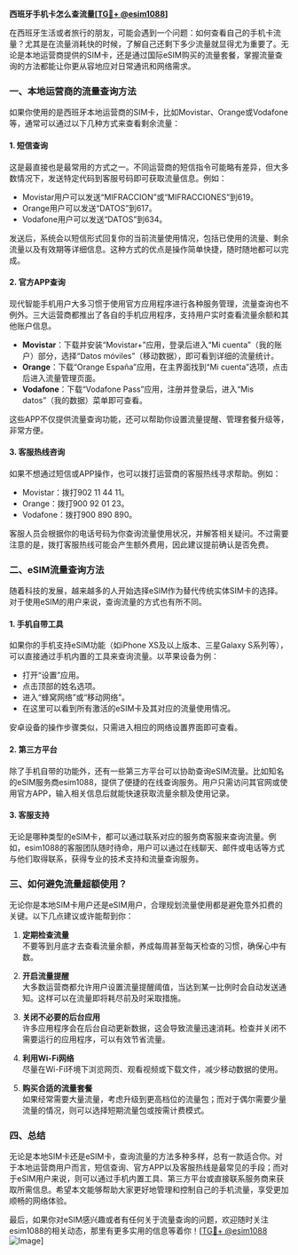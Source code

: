 **西班牙手机卡怎么查流量[[TG💪+ @esim1088](https://t.me/s/esim1088)]**

在西班牙生活或者旅行的朋友，可能会遇到一个问题：如何查看自己的手机卡流量？尤其是在流量消耗快的时候，了解自己还剩下多少流量就显得尤为重要了。无论是本地运营商提供的SIM卡，还是通过国际eSIM购买的流量套餐，掌握流量查询的方法都能让你更从容地应对日常通讯和网络需求。

### 一、本地运营商的流量查询方法

如果你使用的是西班牙本地运营商的SIM卡，比如Movistar、Orange或Vodafone等，通常可以通过以下几种方式来查看剩余流量：

#### 1. 短信查询
这是最直接也是最常用的方式之一。不同运营商的短信指令可能略有差异，但大多数情况下，发送特定代码到客服号码即可获取流量信息。例如：
- Movistar用户可以发送“MIFRACCION”或“MIFRACCIONES”到619。
- Orange用户可以发送“DATOS”到617。
- Vodafone用户可以发送“DATOS”到634。

发送后，系统会以短信形式回复你的当前流量使用情况，包括已使用的流量、剩余流量以及有效期等详细信息。这种方式的优点是操作简单快捷，随时随地都可以完成。

#### 2. 官方APP查询
现代智能手机用户大多习惯于使用官方应用程序进行各种服务管理，流量查询也不例外。三大运营商都推出了各自的手机应用程序，支持用户实时查看流量余额和其他账户信息。

- **Movistar**：下载并安装“Movistar+”应用，登录后进入“Mi cuenta”（我的账户）部分，选择“Datos móviles”（移动数据），即可看到详细的流量统计。
- **Orange**：下载“Orange España”应用，在主界面找到“Mi cuenta”选项，点击后进入流量管理页面。
- **Vodafone**：下载“Vodafone Pass”应用，注册并登录后，进入“Mis datos”（我的数据）菜单即可查看。

这些APP不仅提供流量查询功能，还可以帮助你设置流量提醒、管理套餐升级等，非常方便。

#### 3. 客服热线咨询
如果不想通过短信或APP操作，也可以拨打运营商的客服热线寻求帮助。例如：
- Movistar：拨打902 11 44 11。
- Orange：拨打900 92 01 23。
- Vodafone：拨打900 890 890。

客服人员会根据你的电话号码为你查询流量使用状况，并解答相关疑问。不过需要注意的是，拨打客服热线可能会产生额外费用，因此建议提前确认是否免费。

### 二、eSIM流量查询方法

随着科技的发展，越来越多的人开始选择eSIM作为替代传统实体SIM卡的选择。对于使用eSIM的用户来说，查询流量的方式也有所不同。

#### 1. 手机自带工具
如果你的手机支持eSIM功能（如iPhone XS及以上版本、三星Galaxy S系列等），可以直接通过手机内置的工具来查询流量。以苹果设备为例：
- 打开“设置”应用。
- 点击顶部的姓名选项。
- 进入“蜂窝网络”或“移动网络”。
- 在这里可以看到所有激活的eSIM卡及其对应的流量使用情况。

安卓设备的操作步骤类似，只需进入相应的网络设置界面即可查看。

#### 2. 第三方平台
除了手机自带的功能外，还有一些第三方平台可以协助查询eSIM流量。比如知名的eSIM服务商esim1088，提供了便捷的在线查询服务。用户只需访问其官网或使用官方APP，输入相关信息后就能快速获取流量余额及使用记录。

#### 3. 客服支持
无论是哪种类型的eSIM卡，都可以通过联系对应的服务商客服来查询流量。例如，esim1088的客服团队随时待命，用户可以通过在线聊天、邮件或电话等方式与他们取得联系，获得专业的技术支持和流量查询服务。

### 三、如何避免流量超额使用？

无论你是本地SIM卡用户还是eSIM用户，合理规划流量使用都是避免意外扣费的关键。以下几点建议或许能帮到你：

1. **定期检查流量**  
   不要等到月底才去查看流量余额，养成每周甚至每天检查的习惯，确保心中有数。

2. **开启流量提醒**  
   大多数运营商都允许用户设置流量提醒阈值，当达到某一比例时会自动发送通知。这样可以在流量即将耗尽前及时采取措施。

3. **关闭不必要的后台应用**  
   许多应用程序会在后台自动更新数据，这会导致流量迅速消耗。检查并关闭不需要运行的应用程序，可以有效节省流量。

4. **利用Wi-Fi网络**  
   尽量在Wi-Fi环境下浏览网页、观看视频或下载文件，减少移动数据的使用。

5. **购买合适的流量套餐**  
   如果经常需要大量流量，考虑升级到更高档位的流量包；而对于偶尔需要少量流量的情况，则可以选择短期流量包或按需计费模式。

### 四、总结

无论是本地SIM卡还是eSIM卡，查询流量的方法多种多样，总有一款适合你。对于本地运营商用户而言，短信查询、官方APP以及客服热线是最常见的手段；而对于eSIM用户来说，则可以通过手机内置工具、第三方平台或直接联系服务商来获取所需信息。希望本文能够帮助大家更好地管理和控制自己的手机流量，享受更加顺畅的网络体验。

最后，如果你对eSIM感兴趣或者有任何关于流量查询的问题，欢迎随时关注esim1088的相关动态，那里有更多实用的信息等着你！[[TG💪+ @esim1088](https://t.me/s/esim1088) ![Image](https://i.postimg.cc/4NQfJmqS/Snipaste-2025-05-13-00-14-12.png)]